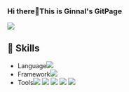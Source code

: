 ### Hi there👋This is Ginnal's GitPage
<a href="pomoq324@gmail.com" target="_blank"><img src="https://img.shields.io/badge/pomoq324@gmail.com-EA4335?flat-square&logo=Gmail&logoColor=white"/></a>
## 📖 Skills
- Language<img src="https://img.shields.io/badge/Java-007396?for-the-badge&logo=Java&logoColor=white"/></a>
- Framework<img src="https://img.shields.io/badge/Spring-6DB33F?for-the-badge&logo=Spring&logoColor=white"/></a>
- Tools<img src="https://img.shields.io/badge/IntelliJ IDEA-000000?for-the-badge&logo=intellijidea &logoColor=white"/></a>
<img src="https://img.shields.io/badge/amazonaws-232F3E?for-the-badge&logo=Amazon AWS&logoColor=white"/></a>
<img src="https://img.shields.io/badge/postman-FF6C37?for-the-badge&logo=postman&logoColor=white"/></a>
<img src="https://img.shields.io/badge/Git-F05032?for-the-badge&logo=git&logoColor=white"/></a>
<img src="https://img.shields.io/badge/MySQL-4479A1?for-the-badge&logo=mysql&logoColor=white"/></a>




<!--
**0324skdus/0324skdus** is a ✨ _special_ ✨ repository because its `README.md` (this file) appears on your GitHub profile.

Here are some ideas to get you started:

- 🔭 I’m currently working on ...
- 🌱 I’m currently learning ...
- 👯 I’m looking to collaborate on ...
- 🤔 I’m looking for help with ...
- 💬 Ask me about ...
- 📫 How to reach me: ...
- 😄 Pronouns: ...
- ⚡ Fun fact: ...
-->
